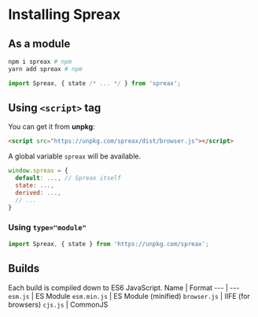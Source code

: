 # Installing Spreax
## As a module
```sh
npm i spreax # npm
yarn add spreax # npm
```
```js
import Spreax, { state /* ... */ } from 'spreax';
```

## Using `<script>` tag
You can get it from **unpkg**:
```html
<script src="https://unpkg.com/spreax/dist/browser.js"></script>
```
A global variable `spreax` will be available.
```js
window.spreax = {
  default: ..., // Spreax itself
  state: ...,
  derived: ...,
  // ...
}
```
### Using `type="module"`
```js 
import Spreax, { state } from 'https://unpkg.com/spreax';
```

## Builds
Each build is compiled down to ES6 JavaScript.
Name | Format
--- | ---
`esm.js` | ES Module
`esm.min.js` | ES Module (minified)
`browser.js` | IIFE (for browsers)
`cjs.js` | CommonJS